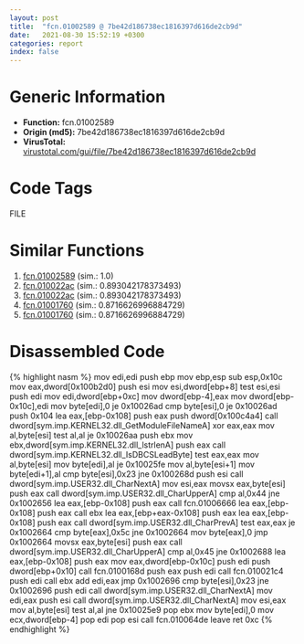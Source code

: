 ```yaml
---
layout: post
title:  "fcn.01002589 @ 7be42d186738ec1816397d616de2cb9d"
date:   2021-08-30 15:52:19 +0300
categories: report
index: false
---
```


# Generic Information
- **Function:** fcn.01002589
- **Origin (md5):** 7be42d186738ec1816397d616de2cb9d
- **VirusTotal:** [virustotal.com/gui/file/7be42d186738ec1816397d616de2cb9d][virustotal_ref]

# Code Tags
<span class="tag" id="FILE">FILE</span>


# Similar Functions

1. [fcn.01002589][similar_1_ref] (sim.: 1.0)
2. [fcn.010022ac][similar_2_ref] (sim.: 0.893042178373493)
3. [fcn.010022ac][similar_3_ref] (sim.: 0.893042178373493)
4. [fcn.01001760][similar_4_ref] (sim.: 0.8716626996884729)
5. [fcn.01001760][similar_5_ref] (sim.: 0.8716626996884729)


# Disassembled Code

{% highlight nasm %}
mov edi,edi
push ebp
mov ebp,esp
sub esp,0x10c
mov eax,dword[0x100b2d0]
push esi
mov esi,dword[ebp+8]
test esi,esi
push edi
mov edi,dword[ebp+0xc]
mov dword[ebp-4],eax
mov dword[ebp-0x10c],edi
mov byte[edi],0
je 0x10026ad
cmp byte[esi],0
je 0x10026ad
push 0x104
lea eax,[ebp-0x108]
push eax
push dword[0x100c4a4]
call dword[sym.imp.KERNEL32.dll_GetModuleFileNameA]
xor eax,eax
mov al,byte[esi]
test al,al
je 0x10026aa
push ebx
mov ebx,dword[sym.imp.KERNEL32.dll_lstrlenA]
push eax
call dword[sym.imp.KERNEL32.dll_IsDBCSLeadByte]
test eax,eax
mov al,byte[esi]
mov byte[edi],al
je 0x10025fe
mov al,byte[esi+1]
mov byte[edi+1],al
cmp byte[esi],0x23
jne 0x100268d
push esi
call dword[sym.imp.USER32.dll_CharNextA]
mov esi,eax
movsx eax,byte[esi]
push eax
call dword[sym.imp.USER32.dll_CharUpperA]
cmp al,0x44
jne 0x1002656
lea eax,[ebp-0x108]
push eax
call fcn.01006666
lea eax,[ebp-0x108]
push eax
call ebx
lea eax,[ebp+eax-0x108]
push eax
lea eax,[ebp-0x108]
push eax
call dword[sym.imp.USER32.dll_CharPrevA]
test eax,eax
je 0x1002664
cmp byte[eax],0x5c
jne 0x1002664
mov byte[eax],0
jmp 0x1002664
movsx eax,byte[esi]
push eax
call dword[sym.imp.USER32.dll_CharUpperA]
cmp al,0x45
jne 0x1002688
lea eax,[ebp-0x108]
push eax
mov eax,dword[ebp-0x10c]
push edi
push dword[ebp+0x10]
call fcn.0100168d
push eax
push edi
call fcn.010021c4
push edi
call ebx
add edi,eax
jmp 0x1002696
cmp byte[esi],0x23
jne 0x1002696
push edi
call dword[sym.imp.USER32.dll_CharNextA]
mov edi,eax
push esi
call dword[sym.imp.USER32.dll_CharNextA]
mov esi,eax
mov al,byte[esi]
test al,al
jne 0x10025e9
pop ebx
mov byte[edi],0
mov ecx,dword[ebp-4]
pop edi
pop esi
call fcn.010064de
leave 
ret 0xc
{% endhighlight %}


[similar_1_ref]: /report/fcn.01002589@bcf1729ded12dd6e2e4c565a6c795602
[similar_2_ref]: /report/fcn.010022ac@bcf1729ded12dd6e2e4c565a6c795602
[similar_3_ref]: /report/fcn.010022ac@7be42d186738ec1816397d616de2cb9d
[similar_4_ref]: /report/fcn.01001760@7be42d186738ec1816397d616de2cb9d
[similar_5_ref]: /report/fcn.01001760@bcf1729ded12dd6e2e4c565a6c795602
[virustotal_ref]: https://www.virustotal.com/gui/file/7be42d186738ec1816397d616de2cb9d